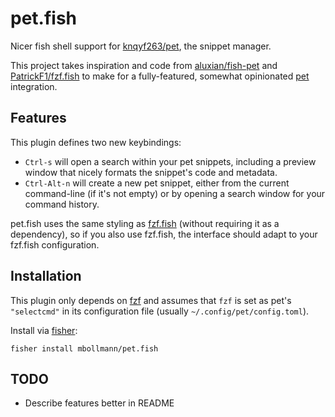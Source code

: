 # pet.fish

Nicer fish shell support for [knqyf263/pet](https://github.com/knqyf263/pet), the snippet manager.

This project takes inspiration and code from
[aluxian/fish-pet](https://github.com/aluxian/fish-pet) and
[PatrickF1/fzf.fish](https://github.com/PatrickF1/fzf.fish) to make for a
fully-featured, somewhat opinionated [pet](https://github.com/knqyf263/pet)
integration.

## Features

This plugin defines two new keybindings:

- `Ctrl-s` will open a search within your pet snippets, including a preview
  window that nicely formats the snippet's code and metadata.
- `Ctrl-Alt-n` will create a new pet snippet, either from the current
  command-line (if it's not empty) or by opening a search window for your
  command history.

pet.fish uses the same styling as
[fzf.fish](https://github.com/PatrickF1/fzf.fish) (without requiring it as a
dependency), so if you also use fzf.fish, the interface should adapt to your
fzf.fish configuration.

## Installation

This plugin only depends on [fzf](https://github.com/junegunn/fzf) and assumes
that `fzf` is set as pet's `"selectcmd"` in its configuration file (usually
`~/.config/pet/config.toml`).

Install via [fisher](https://github.com/jorgebucaran/fisher):

```
fisher install mbollmann/pet.fish
```


## TODO

- Describe features better in README
